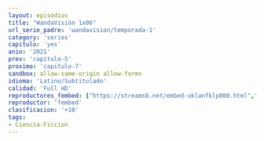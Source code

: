 ```yaml
---
layout: episodios
title: "WandaVisión 1x06"
url_serie_padre: 'wandavision/temporada-1'
category: 'series'
capitulo: 'yes'
anio: '2021'
prev: 'capitulo-5'
proximo: 'capitulo-7'
sandbox: allow-same-origin allow-forms
idioma: 'Latino/Subtitulado'
calidad: 'Full HD'
reproductores_fembed: ["https://streamsb.net/embed-uklanfklp000.html","Latino","https://femax20.com/v/np6m3f2p67j1d-z","Latino","https://kplayer.animekao.club/embed.php?data=78I4d/83ByqVZBZKJ+4RjzZnIVvNelR7buNTYm1XNtwYg1k7KQBcxL3X6wJ+BV4hNAftA84za5gfbHeiuqv+MGQfMaFS6DJQm0ce7AGaZSeOEAu8yF6m8deXYiJjihYPB3rL5O364qtKur5QtsEKNQTabmF6f64Xgh5RgTaRuu/bYUbZKkYbf7+zthZebvfjdfjFEF+/XTpk84pgs2IeevWF3f+pt1EeEjhVgOafcqBbsmuT0Z7prJHKbAk1wGxh1Lq4Ydw5x0Q+DgfZsPeC+bl45nPxjcgAZiYPqWnmQE54wDSzcWkufT/i2VAQg/lC+V0OBWG6OXy7QPCi5hl3VQ2JTOAu","Latino","https://www.fembed.com/v/jg8l5bd2jdx2-8g","Latino","https://femax20.com/v/4mgy3fznw7pw60r","Latino","https://fembed.live/v/05x-3ul7x0dj63n?hls4=yes","Subtitulado","https://femax20.com/v/87p4zu8yzm-4kkw","Latino","https://femax20.com/v/pkdm5im857genry","Subtitulado","https://www.fembed.com/v/ywxklben6e-mz30","Subtitulado"]
reproductor: 'fembed'
clasificacion: '+10'
tags:
- Ciencia-Ficcion
---
```

